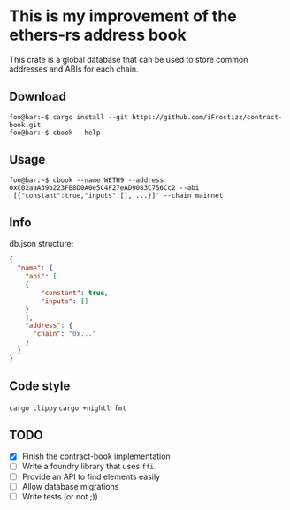 # This is my improvement of the ethers-rs address book

This crate is a global database that can be used to store common addresses and ABIs for each chain.

## Download

```console
foo@bar:~$ cargo install --git https://github.com/iFrostizz/contract-book.git
foo@bar:~$ cbook --help
```

## Usage

```console
foo@bar:~$ cbook --name WETH9 --address 0xC02aaA39b223FE8D0A0e5C4F27eAD9083C756Cc2 --abi '[{"constant":true,"inputs":[], ...}]' --chain mainnet
```

## Info

db.json structure:

```json
{
  "name": {
    "abi": [
	{
	    "constant": true,
	    "inputs": []
	}
    ],
    "address": {
      "chain": "0x..."
    }
  }
}
```

## Code style

`cargo clippy`
`cargo +nightl fmt`

## TODO

- [x] Finish the contract-book implementation
- [ ] Write a foundry library that uses `ffi`
- [ ] Provide an API to find elements easily
- [ ] Allow database migrations
- [ ] Write tests (or not ;))
